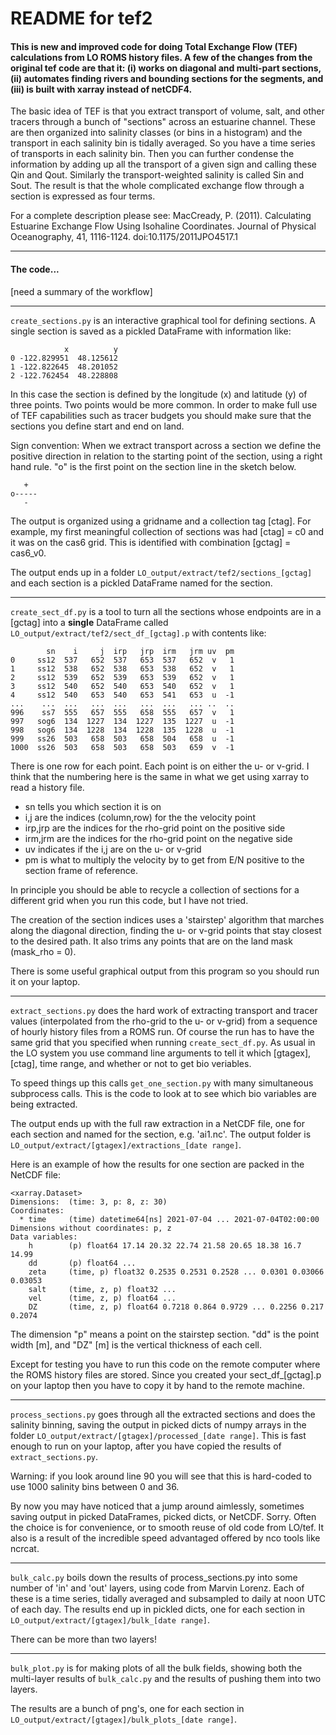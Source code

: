 # README for tef2

#### This is new and improved code for doing Total Exchange Flow (TEF) calculations from LO ROMS history files. A few of the changes from the original tef code are that it: (i) works on diagonal and multi-part sections, (ii) automates finding rivers and bounding sections for the segments, and (iii) is built with xarray instead of netCDF4.

The basic idea of TEF is that you extract transport of volume, salt, and other tracers through a bunch of "sections" across an estuarine channel. These are then organized into salinity classes (or bins in a histogram) and the transport in each salinity bin is tidally averaged. So you have a time series of transports in each salinity bin. Then you can further condense the information by adding up all the transport of a given sign and calling these Qin and Qout. Similarly the transport-weighted salinity is called Sin and Sout. The result is that the whole complicated exchange flow through a section is expressed as four terms.

For a complete description please see: MacCready, P. (2011). Calculating Estuarine Exchange Flow Using Isohaline Coordinates. Journal of Physical Oceanography, 41, 1116-1124. doi:10.1175/2011JPO4517.1

---

#### The code...

[need a summary of the workflow]

----

`create_sections.py` is an interactive graphical tool for defining sections. A single section is saved as a pickled DataFrame with information like:
```
            x          y
0 -122.829951  48.125612
1 -122.822645  48.201052
2 -122.762454  48.228808
```
In this case the section is defined by the longitude (x) and latitude (y) of three points. Two points would be more common. In order to make full use of TEF capabilities such as tracer budgets you should make sure that the sections you define start and end on land.

Sign convention: When we extract transport across a section we define the positive direction in relation to the starting point of the section, using a right hand rule. "o" is the first point on the section line in the sketch below.

```
   +
o-----
   -
```
The output is organized using a gridname and a collection tag [ctag]. For example, my first meaningful collection of sections was had [ctag] = c0 and it was on the cas6 grid. This is identified with combination [gctag] = cas6_v0.

The output ends up in a folder `LO_output/extract/tef2/sections_[gctag]` and each section is a pickled DataFrame named for the section.

---

`create_sect_df.py` is a tool to turn all the sections whose endpoints are in a [gctag] into a **single** DataFrame called `LO_output/extract/tef2/sect_df_[gctag].p` with contents like:
```
        sn    i     j  irp   jrp  irm   jrm uv  pm
0     ss12  537   652  537   653  537   652  v   1
1     ss12  538   652  538   653  538   652  v   1
2     ss12  539   652  539   653  539   652  v   1
3     ss12  540   652  540   653  540   652  v   1
4     ss12  540   653  540   653  541   653  u  -1
...    ...  ...   ...  ...   ...  ...   ... ..  ..
996    ss7  555   657  555   658  555   657  v   1
997   sog6  134  1227  134  1227  135  1227  u  -1
998   sog6  134  1228  134  1228  135  1228  u  -1
999   ss26  503   658  503   658  504   658  u  -1
1000  ss26  503   658  503   658  503   659  v  -1
```
There is one row for each point. Each point is on either the u- or v-grid. I think that the numbering here is the same in what we get using xarray to read a history file.
- sn tells you which section it is on
- i,j are the indices (column,row) for the the velocity point
- irp,jrp are the indices for the rho-grid point on the positive side
- irm,jrm are the indices for the rho-grid point on the negative side
- uv indicates if the i,j are on the u- or v-grid
- pm is what to multiply the velocity by to get from E/N positive to the section frame of reference.

In principle you should be able to recycle a collection of sections for a different grid when you run this code, but I have not tried.

The creation of the section indices uses a 'stairstep' algorithm that marches along the diagonal direction, finding the u- or v-grid points that stay closest to the desired path. It also trims any points that are on the land mask (mask_rho = 0).

There is some useful graphical output from this program so you should run it on your laptop.

---

`extract_sections.py` does the hard work of extracting transport and tracer values (interpolated from the rho-grid to the u- or v-grid) from a sequence of hourly history files from a ROMS run. Of course the run has to have the same grid that you specified when running `create_sect_df.py`. As usual in the LO system you use command line arguments to tell it which [gtagex], [ctag], time range, and whether or not to get bio veriables.

To speed things up this calls `get_one_section.py` with many simultaneous subprocess calls. This is the code to look at to see which bio variables are being extracted.

The output ends up with the full raw extraction in a NetCDF file, one for each section and named for the section, e.g. 'ai1.nc'. The output folder is` LO_output/extract/[gtagex]/extractions_[date range]`.

Here is an example of how the results for one section are packed in the NetCDF file:
```
<xarray.Dataset>
Dimensions:  (time: 3, p: 8, z: 30)
Coordinates:
  * time     (time) datetime64[ns] 2021-07-04 ... 2021-07-04T02:00:00
Dimensions without coordinates: p, z
Data variables:
    h        (p) float64 17.14 20.32 22.74 21.58 20.65 18.38 16.7 14.99
    dd       (p) float64 ...
    zeta     (time, p) float32 0.2535 0.2531 0.2528 ... 0.0301 0.03066 0.03053
    salt     (time, z, p) float32 ...
    vel      (time, z, p) float64 ...
    DZ       (time, z, p) float64 0.7218 0.864 0.9729 ... 0.2256 0.217 0.2074
```
The dimension "p" means a point on the stairstep section. "dd" is the point width [m], and "DZ" [m] is the vertical thickness of each cell.

Except for testing you have to run this code on the remote computer where the ROMS history files are stored. Since you created your sect_df_[gctag].p on your laptop then you have to copy it by hand to the remote machine.

---

`process_sections.py` goes through all the extracted sections and does the salinity binning, saving the output in picked dicts of numpy arrays in the folder `LO_output/extract/[gtagex]/processed_[date range]`. This is fast enough to run on your laptop, after you have copied the results of `extract_sections.py`.

Warning: if you look around line 90 you will see that this is hard-coded to use 1000 salinity bins between 0 and 36.

By now you may have noticed that a jump around aimlessly, sometimes saving output in picked DataFrames, picked dicts, or NetCDF. Sorry. Often the choice is for convenience, or to smooth reuse of old code from LO/tef. It also is a result of the incredible speed advantaged offered by nco tools like ncrcat.

---

`bulk_calc.py` boils down the results of process_sections.py into some number of 'in' and 'out' layers, using code from Marvin Lorenz. Each of these is a time series, tidally averaged and subsampled to daily at noon UTC of each day. The results end up in pickled dicts, one for each section in `LO_output/extract/[gtagex]/bulk_[date range]`.

There can be more than two layers!

---

`bulk_plot.py` is for making plots of all the bulk fields, showing both the multi-layer results of `bulk_calc.py` and the results of pushing them into two layers.

The results are a bunch of png's, one for each section in `LO_output/extract/[gtagex]/bulk_plots_[date range]`.

